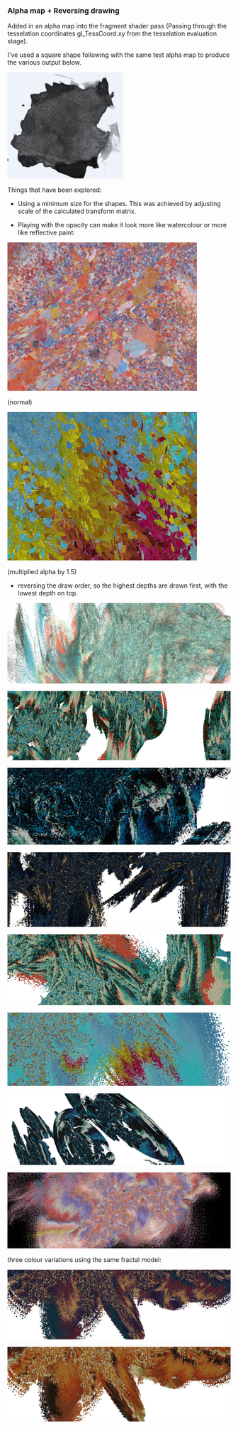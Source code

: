 ### Alpha map + Reversing drawing

Added in an alpha map into the fragment shader pass (Passing through the tesselation coordinates gl_TessCoord.xy from the tesselation evaluation stage).

I've used a square shape following with the same test alpha map to produce the various output below.

![image1](../project_images/alphamap/alphamap.PNG?raw=true "image1")

Things that have been explored:

* Using a minimum size for the shapes.  This was achieved by adjusting scale of the calculated transform matrix. 

* Playing with the opacity can make it look more like watercolour or more like reflective paint:

![image2](../project_images/alphamap/close-up2.jpg?raw=true "image")

(normal)

![image3](../project_images/alphamap/close-up1.jpg?raw=true "image")

(multiplied alpha by 1.5)

* reversing the draw order, so the highest depths are drawn first, with the lowest depth on top.


![image4](../project_images/alphamap/Capture81.jpg?raw=true "image")

![image5](../project_images/alphamap/Capture83.jpg?raw=true "image")

![image6](../project_images/alphamap/Capture85.jpg?raw=true "image")

![image7](../project_images/alphamap/Capture86.jpg?raw=true "image")

![image8](../project_images/alphamap/Capture87.jpg?raw=true "image")

![image9](../project_images/alphamap/Capture94.jpg?raw=true "image")

![image10](../project_images/alphamap/Capture96.jpg?raw=true "image")


![image](../project_images/alphamap/Capture80.jpg?raw=true "image")

three colour variations using the same fractal model:

![image](../project_images/alphamap/Capture91.jpg?raw=true "image")

![image](../project_images/alphamap/Capture92.jpg?raw=true "image")
